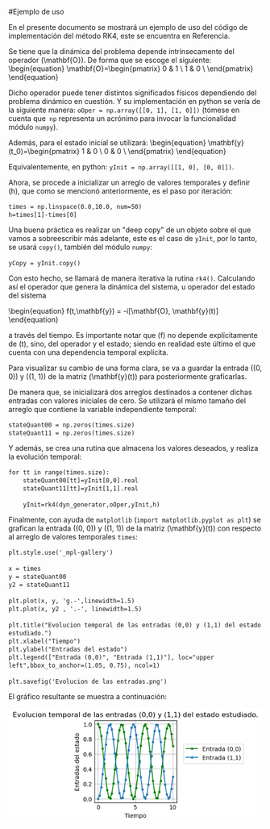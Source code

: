 #Ejemplo de uso

En el presente documento se mostrará un ejemplo de uso del código de implementación del método RK4, este se encuentra en Referencia.

Se tiene que la dinámica del problema depende intrínsecamente del operador \(\mathbf{O}\). De forma que se escoge el siguiente:
\begin{equation}
\mathbf{O}=\begin{pmatrix}
0 & 1 \\
1 & 0 \\
\end{pmatrix}
\end{equation}

Dicho operador puede tener distintos significados físicos dependiendo del problema dinámico en cuestión. Y su implementación en python se vería de la siguiente manera: `oOper = np.array([[0, 1], [1, 0]])` (tómese en cuenta que` np` representa un acrónimo para invocar la funcionalidad módulo `numpy`).

Además, para el estado inicial se utilizará:
\begin{equation}
\mathbf{y}(t_0)=\begin{pmatrix}
1 & 0 \\
0 & 0 \\
\end{pmatrix}
\end{equation}

Equivalentemente, en python: `yInit = np.array([[1, 0], [0, 0]])`.


Ahora, se procede a inicializar un arreglo de valores temporales y definir \(h\), que como  se mencionó anteriormente, es el paso por iteración:

```
times = np.linspace(0.0,10.0, num=50)     
h=times[1]-times[0]
```

Una buena práctica es realizar un "deep copy" de un objeto sobre el que vamos a sobreescribir más adelante, este es el caso de `yInit`, por lo tanto, se usará `copy()`, también del módulo `numpy`:

`yCopy = yInit.copy()`

Con esto hecho, se llamará de manera iterativa la rutina `rk4()`. Calculando así el operador que genera la dinámica del sistema, u operador del estado del sistema

\begin{equation}
f(t,\mathbf{y}) = -i[\mathbf{O}, \mathbf{y}(t)] 
\end{equation}

a través del tiempo. Es importante notar que \(f\) no depende explícitamente de \(t\), sino, del operador y el estado; siendo en realidad este último el que cuenta con una dependencia temporal explícita.

Para visualizar su cambio de una forma clara, se va a guardar la entrada \((0, 0)\) y \((1, 1)\) de la matriz \(\mathbf{y}(t)\) para posteriormente graficarlas.

De manera que, se inicializará dos arreglos destinados a contener dichas entradas con valores iniciales de cero. Se utilizará el mismo tamaño del arreglo que contiene la variable independiente temporal:

```
stateQuant00 = np.zeros(times.size)      
stateQuant11 = np.zeros(times.size)
```

Y además, se crea una rutina que almacena los valores deseados, y realiza la evolución temporal:

```
for tt in range(times.size):
    stateQuant00[tt]=yInit[0,0].real
    stateQuant11[tt]=yInit[1,1].real

    yInit=rk4(dyn_generator,oOper,yInit,h)
```

Finalmente, con ayuda de `matplotlib` (`import matplotlib.pyplot as plt`) se grafican la entrada \((0, 0)\) y \((1, 1)\) de la matriz \(\mathbf{y}(t)\) con respecto al arreglo de valores temporales `times`:

```
plt.style.use('_mpl-gallery')

x = times
y = stateQuant00
y2 = stateQuant11

plt.plot(x, y, 'g.-',linewidth=1.5)
plt.plot(x, y2 , '.-', linewidth=1.5)

plt.title("Evolucion temporal de las entradas (0,0) y (1,1) del estado estudiado.")
plt.xlabel("Tiempo")
plt.ylabel("Entradas del estado")
plt.legend(["Entrada (0,0)", "Entrada (1,1)"], loc="upper left",bbox_to_anchor=(1.05, 0.75), ncol=1)

plt.savefig('Evolucion de las entradas.png')
```

El gráfico resultante se muestra a continuación:

<div>
<img src="Evolucion de las entradas.png" width="600"/>
</div>

